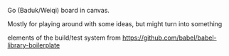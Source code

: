 Go (Baduk/Weiqi) board in canvas.

Mostly for playing around with some ideas, but might turn into something

elements of the build/test system from https://github.com/babel/babel-library-boilerplate
